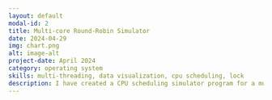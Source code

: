 ```yaml
---
layout: default
modal-id: 2
title: Multi-core Round-Robin Simulator
date: 2024-04-29
img: chart.png
alt: image-alt
project-date: April 2024
category: operating system
skills: multi-threading, data visualization, cpu scheduling, lock
description: I have created a CPU scheduling simulator program for a multi-core system environment. Each core simulates its own scheduling using separate threads within the program. I have implemented the round-robin CPU scheduling algorithm, introduced a CPU time clock for synchronization, and provided a visualization of the CPU scheduling process using Pyplot.
---
```

